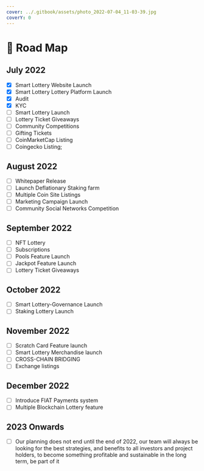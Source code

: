 ```yaml
---
cover: ../.gitbook/assets/photo_2022-07-04_11-03-39.jpg
coverY: 0
---
```


# 🔁 Road Map

## July 2022

* [x] Smart Lottery Website Launch
* [x] Smart Lottery Lottery Platform Launch
* [x] Audit
* [x] KYC
* [ ] Smart Lottery Launch
* [ ] Lottery Ticket Giveaways
* [ ] Community Competitions
* [ ] Gifting Tickets
* [ ] CoinMarketCap Listing
* [ ] Coingecko Listing;

## August 2022

* [ ] Whitepaper Release
* [ ] Launch Deflationary Staking farm
* [ ] Multiple Coin Site Listings
* [ ] Marketing Campaign Launch
* [ ] Community Social Networks Competition

## September 2022

* [ ] NFT Lottery
* [ ] Subscriptions
* [ ] Pools Feature Launch
* [ ] Jackpot Feature Launch
* [ ] Lottery Ticket Giveaways

## October 2022

* [ ] Smart Lottery-Governance Launch
* [ ] Staking Lottery Launch

## November 2022

* [ ] Scratch Card Feature launch
* [ ] Smart Lottery Merchandise launch
* [ ] CROSS-CHAIN BRIDGING
* [ ] Exchange listings

## December 2022

* [ ] Introduce FIAT Payments system
* [ ] Multiple Blockchain Lottery feature

## 2023 Onwards

* [ ] Our planning does not end until the end of 2022, our team will always be looking for the best strategies, and benefits to all investors and project holders, to become something profitable and sustainable in the long term, be part of it
